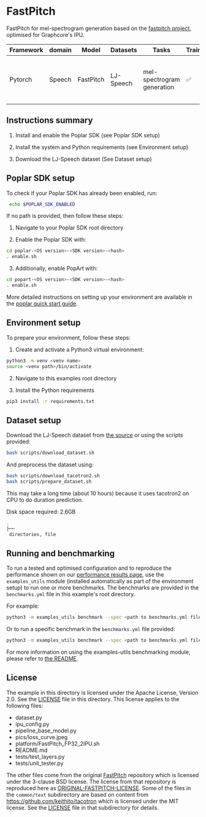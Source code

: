 # FastPitch
FastPitch for mel-spectrogram generation based on the [fastpitch project](https://github.com/NVIDIA/DeepLearningExamples/tree/793027c9da94eb8449ddda3f33543967269aa480/PyTorch/SpeechSynthesis/FastPitch), optimised for Graphcore's IPU.

| Framework | domain | Model | Datasets | Tasks| Training| Inference | Reference |
|-------------|-|------|-------|-------|-------|---|---|
| Pytorch | Speech | FastPitch | LJ-Speech | mel-spectrogram generation | ✅  | ❌ | [FastPitch: Parallel Text-to-speech with Pitch Prediction](https://arxiv.org/abs/2006.06873) | 

## Instructions summary

1. Install and enable the Poplar SDK (see Poplar SDK setup)

2. Install the system and Python requirements (see Environment setup)

3. Download the LJ-Speech dataset (See Dataset setup)


## Poplar SDK setup
To check if your Poplar SDK has already been enabled, run:
```bash
 echo $POPLAR_SDK_ENABLED
```

If no path is provided, then follow these steps:
1. Navigate to your Poplar SDK root directory

2. Enable the Poplar SDK with:
```bash 
cd poplar-<OS version>-<SDK version>-<hash>
. enable.sh
```

3. Additionally, enable PopArt with:
```bash 
cd popart-<OS version>-<SDK version>-<hash>
. enable.sh
```

More detailed instructions on setting up your environment are available in the [poplar quick start guide](https://docs.graphcore.ai/projects/graphcloud-poplar-quick-start/en/latest/).


## Environment setup
To prepare your environment, follow these steps:

1. Create and activate a Python3 virtual environment:
```bash
python3 -m venv <venv name>
source <venv path>/bin/activate
```

2. Navigate to this examples root directory

3. Install the Python requirements
```bash
pip3 install -r requirements.txt
```

## Dataset setup
Download the LJ-Speech dataset from [the source](https://keithito.com/LJ-Speech-Dataset/) or using the scripts provided:
```bash
bash scripts/download_dataset.sh
```

And preprocess the dataset using:
```bash
bash scripts/download_tacotron2.sh
bash scripts/prepare_dataset.sh
```
This may take a long time (about 10 hours) because it uses tacotron2 on CPU to do duration prediction.

Disk space required: 2.6GB

```bash
.
├── 
 directories, file
```


## Running and benchmarking
To run a tested and optimised configuration and to reproduce the performance shown on our [performance results page](https://www.graphcore.ai/performance-results), use the `examples_utils` module (installed automatically as part of the environment setup) to run one or more benchmarks. The benchmarks are provided in the `benchmarks.yml` file in this example's root directory.

For example:

```bash
python3 -m examples_utils benchmark --spec <path to benchmarks.yml file>
```

Or to run a specific benchmark in the `benchmarks.yml` file provided:

```bash
python3 -m examples_utils benchmark --spec <path to benchmarks.yml file> --benchmark <name of benchmark>
```

For more information on using the examples-utils benchmarking module, please refer to [the README](https://github.com/graphcore/examples-utils/blob/master/examples_utils/benchmarks/README.md).


## License
 
The example in this directory is licensed under the Apache License, Version 2.0. See the [LICENSE](LICENSE) file in this directory.
This license applies to the following files:
- dataset.py
- ipu_config.py
- pipeline_base_model.py
- pics/loss_curve.jpeg
- platform/FastPitch_FP32_2IPU.sh
- README.md
- tests/test_layers.py
- tests/unit_tester.py
 
The other files come from the original [FastPitch](https://github.com/NVIDIA/DeepLearningExamples/tree/793027c9da94eb8449ddda3f33543967269aa480/PyTorch/SpeechSynthesis/FastPitch) repository which is licensed under the 3-clause BSD license. The license from that repository is reproduced here as [ORIGINAL-FASTPITCH-LICENSE](ORIGINAL-FASTPITCH-LICENSE).
Some of the files in the `common/text` subdirectory are based on content from https://github.com/keithito/tacotron which is licensed under the MIT license. See the [LICENSE](common/text/LICENSE) file in that subdirectory for details.
